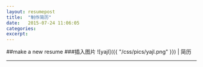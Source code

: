 ```yaml
---
layout: resumepost
title:  "制作简历"
date:   2015-07-24 11:06:05
categories: 
excerpt: 
---
```


##make a new resume
###插入图片
![yajl]({{ "/css/pics/yajl.png" }})  | 简历

---